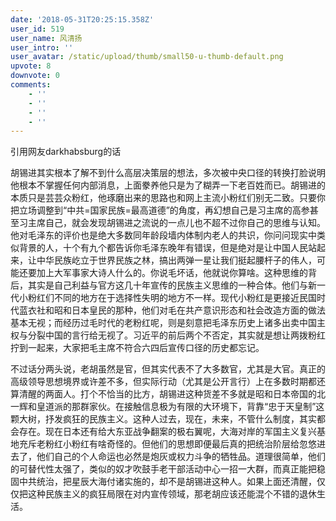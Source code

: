 ```yaml
---
date: '2018-05-31T20:25:15.358Z'
user_id: 519
user_name: 风清扬
user_intro: ''
user_avatar: /static/upload/thumb/small50-u-thumb-default.png
upvote: 8
downvote: 0
comments:
    - ''
    - ''
    - ''
    - ''
---
```


引用网友darkhabsburg的话

胡锡进其实根本了解不到什么高层决策层的想法，多次被中央口径的转换打脸说明他根本不掌握任何内部消息，上面豢养他只是为了糊弄一下老百姓而已。胡锡进的本质只是芸芸众粉红，他琢磨出来的思路也和网上主流小粉红们别无二致。只要你把立场调整到“中共=国家民族=最高道德”的角度，再幻想自己是习主席的高参甚至习主席自己，就会发现胡锡进之流说的一点儿也不超不过你自己的思维与认知。他对毛泽东的评价也是绝大多数同年龄段墙内体制内老人的共识，你问问现实中类似背景的人，十个有九个都告诉你毛泽东晚年有错误，但是绝对是让中国人民站起来，让中华民族屹立于世界民族之林，搞出两弹一星让我们挺起腰杆子的伟人，可能还要加上大军事家大诗人什么的。你说毛坏话，他就说你算啥。这种思维的背后，其实是自己利益与官方这几十年宣传的民族主义思维的一种合体。他们与新一代小粉红们不同的地方在于选择性失明的地方不一样。现代小粉红是更接近民国时代蓝衣社和昭和日本皇民的那种，他们对毛在共产意识形态和社会改造方面的做法基本无视；而经历过毛时代的老粉红呢，则是刻意把毛泽东历史上诸多出卖中国主权与分裂中国的言行给无视了。习近平的前后两个不否定，其实就是想让两拨粉红拧到一起来，大家把毛主席不符合六四后宣传口径的历史都忘记。

不过话分两头说，老胡虽然是官，但其实代表不了大多数官，尤其是大官。真正的高级领导思想境界或许差不多，但实际行动（尤其是公开言行）上在多数时期都还算清醒的两面人。打个不恰当的比方，胡锡进这种货差不多就是昭和日本帝国的北一辉和皇道派的那群家伙。在接触信息极为有限的大环境下，背靠“忠于天皇制”这颗大树，抒发疯狂的民族主义。这种人过去，现在，未来，不管什么制度，其实都会存在。现在日本还有给大东亚战争翻案的极右翼呢，大海对岸的军国主义复兴基地充斥老粉红小粉红有啥奇怪的。但他们的思想即便最后真的把统治阶层给忽悠进去了，他们自己的个人命运也必然是炮灰或权力斗争的牺牲品。道理很简单，他们的可替代性太强了，类似的奴才吹鼓手老干部活动中心一招一大群，而真正能把稳固中共统治，把星辰大海付诸实施的，却不是胡锡进这种人。如果上面还清醒，仅仅把这种民族主义的疯狂局限在对内宣传领域，那老胡应该还能混个不错的退休生活。

